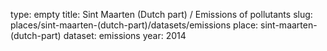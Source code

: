 type: empty
title: Sint Maarten (Dutch part) / Emissions of pollutants
slug: places/sint-maarten-(dutch-part)/datasets/emissions
place: sint-maarten-(dutch-part)
dataset: emissions
year: 2014
